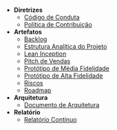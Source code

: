- **Diretrizes**
    - [Código de Conduta](./CODE_OF_CONDUCT.md)
    - [Política de Contribuição](./CONTRIBUTING.md)
- **Artefatos**
    - [Backlog](./backlog/backlog.md)
    - [Estrutura Analítica do Projeto](./eap/eap.md)
    - [Lean Inception](./lean/quadro_lean.md)
    - [Pitch de Vendas](./pitch/pitch.md)
    - [Protótipo de Média Fidelidade](./prototipos/media_fidelidade.md)
    - [Protótipo de Alta Fidelidade](./prototipos/alta_fidelidade.md)
    - [Riscos](./riscos/riscos.md)
    - [Roadmap](./roadmap/roadmap.md)
- **Arquitetura**
    - [Documento de Arquitetura](./arquitetura/arquitetura.md)
- **Relatório**
    - [Relatório Contínuo](./relatorio/relatorio.md)

